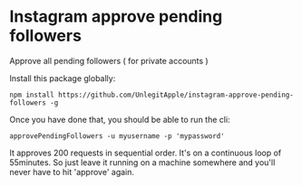 # Instagram approve pending followers
Approve all pending followers ( for private accounts )

Install this package globally:

    npm install https://github.com/UnlegitApple/instagram-approve-pending-followers -g

Once you have done that, you should be able to run the cli:

    approvePendingFollowers -u myusername -p 'mypassword'


It approves 200 requests in sequential order. It's on a continuous loop of 55minutes. So just leave it running on a machine somewhere and you'll never have to hit 'approve' again.
